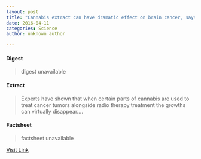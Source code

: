 ```yaml
---
layout: post
title: "Cannabis extract can have dramatic effect on brain cancer, says new research"
date: 2016-04-11
categories: Science
author: unknown author

---
```



#### Digest
>digest unavailable

#### Extract
>Experts have shown that when certain parts of cannabis are used to treat cancer tumors alongside radio therapy treatment the growths can virtually disappear....

#### Factsheet
>factsheet unavailable

[Visit Link](http://feeds.sciencedaily.com/~r/sciencedaily/~3/Cx7jta9lopI/141114085629.htm)


